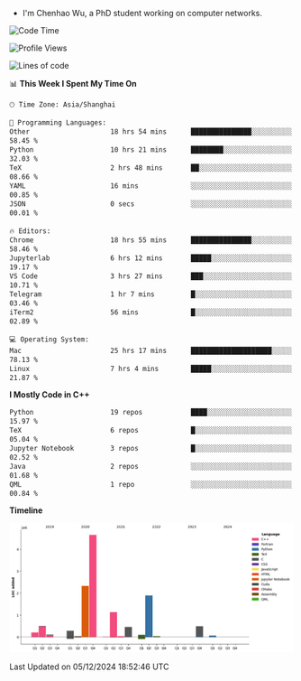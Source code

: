 - I'm Chenhao Wu, a PhD student working on computer networks.

<!--START_SECTION:waka-->
![Code Time](http://img.shields.io/badge/Code%20Time-121%20hrs%2044%20mins-blue)

![Profile Views](http://img.shields.io/badge/Profile%20Views-8-blue)

![Lines of code](https://img.shields.io/badge/From%20Hello%20World%20I%27ve%20Written-12.4%20million%20lines%20of%20code-blue)

📊 **This Week I Spent My Time On** 

```text
🕑︎ Time Zone: Asia/Shanghai

💬 Programming Languages: 
Other                    18 hrs 54 mins      ███████████████░░░░░░░░░░   58.45 % 
Python                   10 hrs 21 mins      ████████░░░░░░░░░░░░░░░░░   32.03 % 
TeX                      2 hrs 48 mins       ██░░░░░░░░░░░░░░░░░░░░░░░   08.66 % 
YAML                     16 mins             ░░░░░░░░░░░░░░░░░░░░░░░░░   00.85 % 
JSON                     0 secs              ░░░░░░░░░░░░░░░░░░░░░░░░░   00.01 % 

🔥 Editors: 
Chrome                   18 hrs 55 mins      ███████████████░░░░░░░░░░   58.46 % 
Jupyterlab               6 hrs 12 mins       █████░░░░░░░░░░░░░░░░░░░░   19.17 % 
VS Code                  3 hrs 27 mins       ███░░░░░░░░░░░░░░░░░░░░░░   10.71 % 
Telegram                 1 hr 7 mins         █░░░░░░░░░░░░░░░░░░░░░░░░   03.46 % 
iTerm2                   56 mins             █░░░░░░░░░░░░░░░░░░░░░░░░   02.89 % 

💻 Operating System: 
Mac                      25 hrs 17 mins      ████████████████████░░░░░   78.13 % 
Linux                    7 hrs 4 mins        █████░░░░░░░░░░░░░░░░░░░░   21.87 % 
```

**I Mostly Code in C++** 

```text
Python                   19 repos            ████░░░░░░░░░░░░░░░░░░░░░   15.97 % 
TeX                      6 repos             █░░░░░░░░░░░░░░░░░░░░░░░░   05.04 % 
Jupyter Notebook         3 repos             █░░░░░░░░░░░░░░░░░░░░░░░░   02.52 % 
Java                     2 repos             ░░░░░░░░░░░░░░░░░░░░░░░░░   01.68 % 
QML                      1 repo              ░░░░░░░░░░░░░░░░░░░░░░░░░   00.84 % 
```



**Timeline**

![Lines of Code chart](https://raw.githubusercontent.com/Vito-Swift/Vito-Swift/main/assets/bar_graph.png)


 Last Updated on 05/12/2024 18:52:46 UTC
<!--END_SECTION:waka-->
